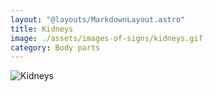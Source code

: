```yaml
---
layout: "@layouts/MarkdownLayout.astro"
title: Kidneys
image: ./assets/images-of-signs/kidneys.gif
category: Body parts
---
```


![Kidneys](@signs/kidneys.gif)
